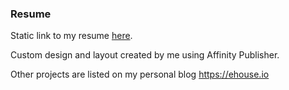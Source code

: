 ### Resume

Static link to my resume [here](https://github.com/ehouse/Resume/blob/master/Evelyn_House_Resume.pdf).

Custom design and layout created by me using Affinity Publisher.

Other projects are listed on my personal blog https://ehouse.io
